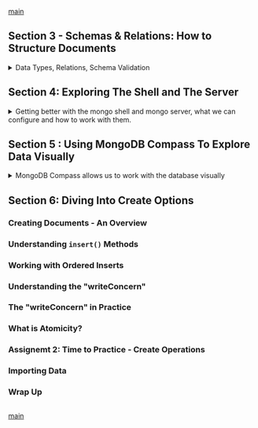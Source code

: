 <!--
// cSpell:ignore
-->

[main](README.md)

## Section 3 - Schemas & Relations: How to Structure Documents
<details>
<summary>
Data Types, Relations, Schema Validation
</summary>

when we start a project, we first decide on how our data is modeled, and what types of relations exists. we use document schemas and data types to describe the data in our documents. we also have ways to model relations between entities in the database. in addition, we will also want to validate incoming data, and make sure it fits our schema.

### Why Do We Use Schemas?

In theory, mongoDB doesn't enforce any schema, we can have any kind of documents inside a collection. documents have a unique id, but there aren't any other requirements, each document can have entirely different fields.\
However, in the real world use-cases, we would want the documents to have some common fields (a schema).

### Structuring Documents

in SQL, all tables have a schema, and all entries are structured the same way. in mongoDB, we can have complete freedom, where each entry can have a different schema. mongoDB also allows us to find a middle ground, having a structure, and also having the possibility to have extra data.

we can use the `null` value to say that a field exists, but there is no value for it.it makes the structure a bit more clear. the mongoDB approach is to omit the fields without a value.

### Data Types - An Overview

DataType | Notes | Example
---|---|---
Text | always quotes | "Max"
Boolean | true of false | true
Integer | int32 | 55
NumberLong | int64 | 1000000000
NumberDecimal | High precision | 12.99
ObjectId | automatically generated, has a timestamp | ObjectId("text")
ISODate | date | ISODate("2018-09-09")
Timestamp| date time |Timestamp(11421532)
Embedded Documents | nesting | {"a":{}}
Array | list of values| {"b":[]}

the shell always uses floats to represent numbers. this is because the shell is based on JavaScript, which doesn't have diffrent numeric types.

```sh
use companyData # switch to other DB
db.companies.insertOne({name:"Fresh Apples Inc",isStartup:true, employess: 33, funding:12345678901234567890,details:{"ceo":"Mark Super"}, tags:["super","perfect"]}, foundingDate: new Date(), insertedAt: new Timestamp())
db.companies.findOne()
```
`new Data()` and `new Timestamp()` are built in shell functions that construct the current date and time (as a timeStamp format, epoch time),

but when we look at the outcome, the value of *funding* isn't what we entered, it got truncated.

```sh
db.numbers.insertOne({a:1})
db.stats()
db.numbers.deleteMany({})
db.numbers.insertOne({a:NumberInt(1)})
db.stats()
typeof db.numbers.findOne().a
```

there are also different ways of how data is stroed in BSON, see documentation.

### How to Derive your Data Structure - Requirements

some guidelines

Guiding Question | Examples | Actions
---|---|---
"Which Data does my application need or generates?" | User Information, Product Information, Orders | Defines the Fields you'll need (and how they relate)
"Where do I need my data?" | Welcome Page, Products List Page, Orders Page | Defines your required collections + field groupings
"Which kind of Data or Information do I want to display?" | Welcome Page, Product Names, Product Page | Defines which queries you'll need
"How often do I fetch my Data?" | every page, every second, on demand | Defines whether you should optimize for easy fetching
"How often do I write or change my Data" | Orders-> often, Product Data-> rarely | Defines whether you should optimize for easy writing

MongoDb core principal is to design the structure to fit the usage, so there won't be many joins and lookup and other operations across collections.

### Understanding Relations
<details>
<summary>
One to One, One to Many, Many to Many. Nested documents vs references.
</summary>


we usually have multiple collections inside our database, the documents are usually related to one another,

- Nested/Embedded Documents
- References

an address can be stored as part of the customer data
```json
{
  "userName":"max",
  "age":25,
  "address":{
    "street": "second street",
    "city": "new York"
  }
}
```
but we can also store a reference (identifier, foreign key) in one document to a document in another collection, usually in cases where the nested data is shared across many documents. 
```json
// users
[
 {
   "userName":"A",
   "favoriteBooks":["id1",]
 },  
 {
   "userName":"B",
   "favoriteBooks":["id2","id3"]
 },
 {
   "userName":"C",
   "favoriteBooks":["id1","id3"]
 }  
  
]
// books
[
  {
  "_id":"id1",
  "name":"lord of the rings",
  "author": "tolkien",
  "publication":1820
  },
]
```
#### One To One Relations 
if we have a one to one relation, such as a patient in a hospital and a summary of their case. each patient has a unique case summary. 

as a reference
```sh
db.patients.insertOne({name:"Max", age:29, diseaseSummary:"summary-max-1"})
db.diseaseSummaries.insertOne({_id:"summary-max-1",details:["as","s"]})

db.patients.findOne({name:"Max"})
var diseaseId = db.patients.findOne({name:"Max"}).diseaseSummary
db.diseaseSummaries.findOne({_id:diseaseId})
db.patients.deleteMany({})
```
but as an embedded document, this would be a simple call
```
db.patients.insertOne({name:"Max", age:29, diseaseSummary:{details:["cold","39 celsius"]}})
db.patients.findOne({name:"Max"})
```

however, there are cases where one-to-one relations work better with references, in our example, a person has a car, one car per person, one person per car.

```sh
db.drivers.insertOne({name:"Max", age:29, car:{model:"bmw",licenseId:12345}})
db.drivers.findOne({name:"Max"})
```
but maybe we don't really care about exploring the relationship between the persons and the cars, maybe we just analyze the cars in some cases, and the drivers in other cases, but we don't really care about who drives which car in terms of analyzing. in these cases, having an embedded document just forces us to use more projection on our data and bloats our queries.\
we could store the drivers and the cars apart from one another, and use references from one to the other in the rare cases that we do care about joining the data together.

#### One To Many 

one to many - like one question with many answers, we can store references to objects in a different collection.

```sh
use support
db.questionThreads.insertOne({creator:"max",question "how does this work?",answers:["q1a1","q1a2"]})
db.answers.insertMany([{_id:"q1a1",answer:"aa"},{_id:"q1a2",answer:"ab"}])
```

alternately,we could store the answers inside the question objects. in this use case, embedding them makes sense.

```sh
use support
db.questionThreads.insertOne({creator:"max",question "how does this work?",answers:[{,answer:"aa"},{,answer:"ab"}]})
```

a different case might be the population of a city, we can store all the citizens of a city inside the city document, but that would mean storing millions of complete records inside the city object, even storing all the references(ids) can be too much. it'll be easier to have to two different collections, and query the citizens collection when needed.

we don't want to embed too much data, we remember that documents have a size limit!

#### Many To Many 

a many to many example is many customers, each buying many products. we usually do this with references, and we might even have a relationship collection, which is the SQL way to do this.

```sh
use shop
db.products.insertOne({_id:"productA"})
db.customers.insertOne({_id:"customer1"})
db.orders.insertOne({productId:"productA",customerId:"customer1"})
```
but the mongo way is to use only two collections, and store the id as a reference
```sh
db.customers.updateOne({_id:"customer1"},{$set:{orders:[{productId:"productA",quantity:3}]}})
```
or to store it as a nested objects. but this might be a source of data duplications, and update to the nested documents will also have to be replicated. this might not be relevent if future changes don't affect existing copies, but this depends on the use case.

in some cases it's better to have many-to-many relationship as a reference. imagine that we have book and authors.

this is how an embedded data will look
```sh
use bookRegistry
db.books.insertOne({name: "my book", authors:[{name:"max", dob:"2000-01-13"},{name:"bob",dob:"1995-04-15"} ]})
db.books.find().pretty()
db.authors.insertMany([{name:"max", dob:"2000-01-13",address:{}},{name:"box",address:{},role:"editor",dob:"1995-04-15"}])
```

having a snapshot of the data is ok when the data isn't meant to change, but if we want the data to always be up to date, we would need to update all documents. this is worse if we have a high frequency of updates.

so the better approach is to use references. we might need to run some join commands, but it will be more efficient and have less errors than the nested documents approach.

```sh
use bookRegistry
db.books.insertOne({name: "my book", authors:["id1","id2" ]})
db.books.find().pretty()
db.authors.insertMany([{_id:"id1",name:"max", dob:"2000-01-13",address:{}},{_id:"id2",name:"box",address:{},role:"editor",dob:"1995-04-15"}])
```
#### Summarizing Relations

the correct relation depends on the type of data, the frequency of the updates, and the common use case

>**Nested/Embedded Documents**
>- Group data together locally.
>- Great for data that belongs together and is not really overlapping with other data.
>- Avoid super deep nesting (100+ levels) or extremely long arrays (16mb size limit per document).
>**References**
>- Split data across collections.
>- Great for related but shared data, as well as for data which is used in relations and standalone.
>- Allow you to overcome nesting and size limits (by creating new documents).

</details>

### Using `lookUp()` for Merging Reference Relations

when we have a relation that uses references, we can join the documents together by using the `$lookup` operator. it allows us to merge documents in one command.

```sh
db.customers.aggregate([$lookup:{
  from: "books",
  localField: "favBooks",
  foreignField: "_id",
  as: "favBookData"
}])
```
we need four values, which are passed as a document.

- *from* - which collection to relate to
- *localField* - how the value is called in the current document
- *foreignField* - how the value is called in the related documents
- *as* - the name of the new field which will be displayed
with our previous command.

```sh
db.books.aggregate([$lookup:{
  from:"authors", 
  localField:"authors",
  foreignField:"_id",
  as:"creators"
}])
```
### Example Exercise

we will start with an example project.

we have a user

users can:
- create Post
- edit post
- delete posts
- delete posts
- fetch post (single)
- comment on a post

the user will communicate with an app server, which holds the code itself, as well as the mongoDB driver, which connects to the MongoDB server, and eventually, the Database.

the data entities, and which data do they have
1. users
   1. _id
   2. name
   3. age
   4. email
2. posts
   1. _id
   2. title
   3. text
   4. tags
3. comments
   1. _id
   2. text

we also define the relationships.

- a user can create and delete posts
- a user can comment on a post
- a post has multiple comments, each belonging to different user.


we could model this as one collection, everthing is under the posts.
```json
// posts
{
  "creator":{}, //user
  "title":"",
  "tags":[],
  "text":"",
  "comments":
  [
    {
      "user":{},
      "text":"" //comment text

    }
  ]
}
```

in some sense, this is okay, nesting the comments seems right, as comments belong to a post, and are usually very tightly coupled with a post. but nesting the user might not be the smart idea. each user has many posts (and comments), so nesting the users inside the posts and comments might not be efficient.\
it's probably better to have a users collection and posts collections, but not a comments collection.

```sh
use blog
db.users.insertMany([{_id:"user1",name:"max",email:"a@b.com"},
{_id:"user2",name:"bob",email:"b@a.com"}])
db.posts.insertOne({title:"my post",text:"first post", tags:["a","b","c"]}, creator: "user1", comments:
[
  {text:"First!", author:"user2"},
  {text:"spam!", author:"user1",edits:4}
])
db.posts.findOne()
```

### Understanding Schema Validation

mongodb is flexable,we can have different documents and structures in the same collection. but sometimes we want to set the schema in place. we want to make sure all documents folllow a certain form, having data with a certain name and of certain type.

using schema validation, we can control what kind of documents exist inside the collection, so we have a tighter control over it. if a document doesn't fit the schema, it can't be added.

- Validation level - "Which documents get validated"
  - strict - All inserts and updates
  - moderate - All inserts and update to correct documents.
- Validation Action - "What happens if validation fails"
  - error - throw error and deny insert/update
  - warn - log warning but proceed

### Adding Collection Document Validation

using the posts example.

we can add a schema when we create a collection explicitly, we pass a document, which one of its' key is a **validator**.

```sh
db.posts.drop()
dp.createCollection("posts",{validator: {$jsonSchema:{
  bsonType:"object",
  required:[] ,
  properties:{}
}
}})
```

we can put this in a javascript file instead, to make it easier to read and understand

```js
dp.createCollection("posts",{validator: {$jsonSchema:{
  bsonType:"object",
  required:["title","text","creator","comments"],
  properties:
  {
    title: {
      bsonType: "string",
      description: "must be a string type and is required"
    },
    text: {
      bsonType: "string",
      description: "must be a string type and is required"
    },
    creator: {
      bsonType: "objectId",
      description: "must be an objectId type and is required"
    },
    comments: {
      bsonType: "array",
      descrption: "must be an array"
      required:['text','author'],
      items: {
        bsonType: "object",
        properties:
        {
          text: {
            bsonType:"string"
          },
          author:{
            bsonType: "objectid"
          }
        }
      }
    }

  } 
}
}})
```

now if we try to add document which doesn't match the schema, we will get an error

### Changing the Validation Action

when we have an existing database, we don't want to drop and recreate it, so we can modify it instead,
```sh
db.runCommand({colMod:"posts",validator:{}},validationLevel:"warn"})
```
### Wrap Up

What do we consider?
> - in which format will you fetch your Data?
> - How often will you fetch and change your data?
> - how much data will you save (and how big is it)?
> - how is your data related?
> - will duplicates hurt you (=> many updates)?
> - will you hit data storage limits?
>
> Modelling Schemas
> - Schemas should be modelled based on your application needs
> - important factors are: read and write frequency, relations, amount (and size) of data.
> 
> Modelling  Relations
> - Two options: embedded document or references.
> - Use embedded documents if you got one-to-oe or one-to-many relationships and no app or data size reason to split.
> - Use references if data amount/size or applications needs require it. or for many-to-many relations.
> - Exceptions are always possible. Keep your app requirement in mind.
> 
> Schema Validation
> - You can define rules to validate inserts and updates before writing to the database.
> - Choose your validation level and action based on your application requirements

</details>

## Section 4: Exploring The Shell and The Server
<details>
<summary>
Getting better with the mongo shell and mongo server, what we can configure and how to work with them.
</summary>

### Finding Available Options

we can always learn about options to configure in the documentations, we can look at the mongo shell section.

in the shell

```sh
mongod # start a mongo server
mongo # connect a client using legacy shell
mongosh # connect a client using modern shell
```
we can see the available flags with the `mongod --help` commnad

### Setting "dbpath" & "logpath"

- `--quiet` - reduce verbosity, less output.
- `--logpath <path to file>` - where the logs are stored.
- `--dbpath <folder>` - where the data is actually stored.

we can use this to have different databases and collections, and we can store the logs in a file, for later use.

### Exploring the MongoDB Options

- `--repair` - try and fix corruptions in database
- `--directoryperdb` - group databases into sub folders
- `--storageEngine <engine>` - default is wiredTiger


### MongoDB as a Background Service
- `--fork` - only for mac and linux. run as a background process, as a service. must have a log path (can't log to the terminal).


in windows we can run mongo server as a service, if we checked the option when we installed

```cmd
net start MongoDB
net stop MongoDB
```

to quit 
```sh
use admin
db.shutdownServer()
```
### Using a Config File

rather than run those option manually, we can create a config file with the *cfg* extenesion and store them there.

```yaml
storage:
  dbPath: "path/to/db"
systemLog:
  destination: file
  path: "path/to/log/file.log"
```
we can pass the  path to to the file with `--config` (or `-f`) option.

### Shell Options & Help

### Useful Resources & Links


</details>


## Section 5 : Using MongoDB Compass To Explore Data Visually
<details>
<summary>
MongoDB Compass allows us to work with the database visually
</summary>

we download the mongodb compass tool from the official site, we connect to a host, we must have a mongodb server running.

we launch the program, and we get a broweser GUI to connect to the server, and we can manage data from it, like creating databases, collections, inserting documents, and so on.

we can also do some data exploration like aggregations, see indexes, etc...

</details>

## Section 6: Diving Into Create Options
<!-- <details> -->
<summary>

</summary>


### Creating Documents - An Overview

### Understanding `insert()` Methods

### Working with Ordered Inserts

### Understanding the "writeConcern"

### The "writeConcern" in Practice

### What is Atomicity?

### Assignemt 2: Time to Practice - Create Operations

### Importing Data

### Wrap Up

</details>
 
##

[main](README.md)


